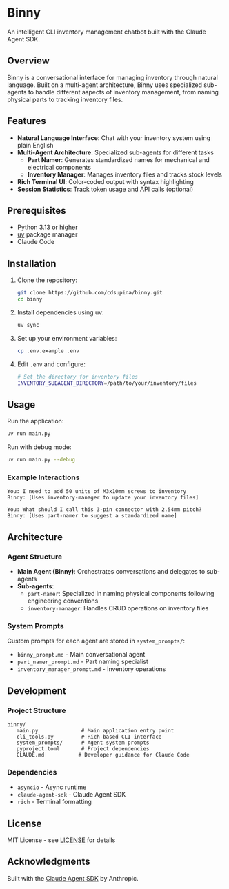 # Binny

An intelligent CLI inventory management chatbot built with the Claude Agent SDK.

## Overview

Binny is a conversational interface for managing inventory through natural
language. Built on a multi-agent architecture, Binny uses specialized
sub-agents to handle different aspects of inventory management, from naming
physical parts to tracking inventory files.

## Features

- **Natural Language Interface**: Chat with your inventory system using plain English
- **Multi-Agent Architecture**: Specialized sub-agents for different tasks
  - **Part Namer**: Generates standardized names for mechanical and electrical components
  - **Inventory Manager**: Manages inventory files and tracks stock levels
- **Rich Terminal UI**: Color-coded output with syntax highlighting
- **Session Statistics**: Track token usage and API calls (optional)

## Prerequisites

- Python 3.13 or higher
- [uv](https://github.com/astral-sh/uv) package manager
- Claude Code

## Installation

1. Clone the repository:

   ```bash
   git clone https://github.com/cdsupina/binny.git
   cd binny
   ```

2. Install dependencies using uv:

   ```bash
   uv sync
   ```

3. Set up your environment variables:

   ```bash
   cp .env.example .env
   ```

4. Edit `.env` and configure:

   ```bash
   # Set the directory for inventory files
   INVENTORY_SUBAGENT_DIRECTORY=/path/to/your/inventory/files
   ```

## Usage

Run the application:

```bash
uv run main.py
```

Run with debug mode:

```bash
uv run main.py --debug
```

### Example Interactions

```text
You: I need to add 50 units of M3x10mm screws to inventory
Binny: [Uses inventory-manager to update your inventory files]

You: What should I call this 3-pin connector with 2.54mm pitch?
Binny: [Uses part-namer to suggest a standardized name]
```

## Architecture

### Agent Structure

- **Main Agent (Binny)**: Orchestrates conversations and delegates to sub-agents
- **Sub-agents**:
  - `part-namer`: Specialized in naming physical components following
    engineering conventions
  - `inventory-manager`: Handles CRUD operations on inventory files

### System Prompts

Custom prompts for each agent are stored in `system_prompts/`:

- `binny_prompt.md` - Main conversational agent
- `part_namer_prompt.md` - Part naming specialist
- `inventory_manager_prompt.md` - Inventory operations

## Development

### Project Structure

```text
binny/
   main.py              # Main application entry point
   cli_tools.py         # Rich-based CLI interface
   system_prompts/      # Agent system prompts
   pyproject.toml       # Project dependencies
   CLAUDE.md           # Developer guidance for Claude Code
```

### Dependencies

- `asyncio` - Async runtime
- `claude-agent-sdk` - Claude Agent SDK
- `rich` - Terminal formatting

## License

MIT License - see [LICENSE](LICENSE) for details

## Acknowledgments

Built with the [Claude Agent SDK](https://github.com/anthropics/claude-agent-sdk)
by Anthropic.
